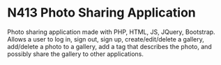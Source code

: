 # N413 Photo Sharing Application

Photo sharing application made with PHP, HTML, JS, JQuery, Bootstrap. Allows a user to log in, sign out, sign up, create/edit/delete a gallery, add/delete a photo to a gallery, add a tag that describes the photo, and possibly share the gallery to other applications.  
